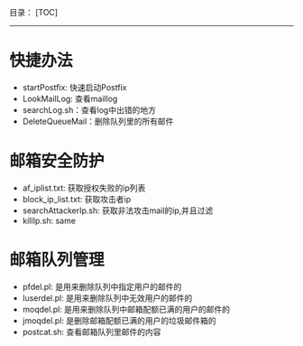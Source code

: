 目录：
[TOC]
***

# 快捷办法

- startPostfix: 快速启动Postfix
- LookMailLog: 查看maillog
- searchLog.sh：查看log中出错的地方
- DeleteQueueMail：删除队列里的所有邮件

# 邮箱安全防护
- af_iplist.txt: 获取授权失败的ip列表
- block_ip_list.txt: 获取攻击者ip
- searchAttackerIp.sh: 获取非法攻击mail的ip,并且过滤
- killIp.sh: same

# 邮箱队列管理
- pfdel.pl: 是用来删除队列中指定用户的邮件的
- luserdel.pl: 是用来删除队列中无效用户的邮件的
- moqdel.pl: 是用来删除队列中邮箱配额已满的用户的邮件的
- jmoqdel.pl: 是删除邮箱配额已满的用户的垃圾邮件箱的
- postcat.sh: 查看邮箱队列里邮件的内容